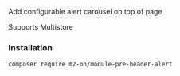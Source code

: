 Add configurable alert carousel on top of page

Supports Multistore

### Installation

`composer require m2-oh/module-pre-header-alert`